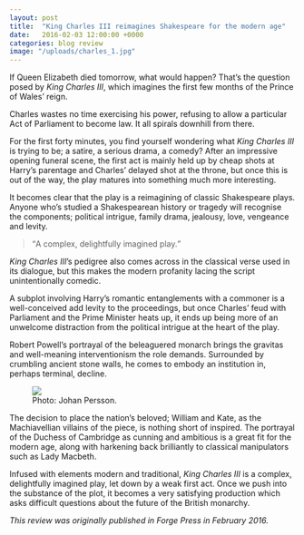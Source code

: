 ```yaml
---
layout: post
title:  "King Charles III reimagines Shakespeare for the modern age"
date:   2016-02-03 12:00:00 +0000
categories: blog review
image: "/uploads/charles_1.jpg"
---
```


If Queen Elizabeth died tomorrow, what would happen? That’s the question posed by *King Charles III*, which imagines the first few months of the Prince of Wales’ reign.

Charles wastes no time exercising his power, refusing to allow a particular Act of Parliament to become law. It all spirals downhill from there.

For the first forty minutes, you find yourself wondering what *King Charles III* is trying to be; a satire, a serious drama, a comedy? After an impressive opening funeral scene, the first act is mainly held up by cheap shots at Harry’s parentage and Charles’ delayed shot at the throne, but once this is out of the way, the play matures into something much more interesting.

It becomes clear that the play is a reimagining of classic Shakespeare plays. Anyone who’s studied a Shakespearean history or tragedy will recognise the components; political intrigue, family drama, jealousy, love, vengeance and levity.

<BLOCKQUOTE><q>A complex, delightfully imagined play.</q></BLOCKQUOTE>

*King Charles III*’s pedigree also comes across in the classical verse used in its dialogue, but this makes the modern profanity lacing the script unintentionally comedic.

A subplot involving Harry’s romantic entanglements with a commoner is a well-conceived add levity to the proceedings, but once Charles’ feud with Parliament and the Prime Minister heats up, it ends up being more of an unwelcome distraction from the political intrigue at the heart of the play.

Robert Powell’s portrayal of the beleaguered monarch brings the gravitas and well-meaning interventionism the role demands. Surrounded by crumbling ancient stone walls, he comes to embody an institution in, perhaps terminal, decline.

<figure>
  <img src="/uploads/charles_2.jpg"/>
  <figcaption>Photo: Johan Persson.</figcaption>
</figure>

The decision to place the nation’s beloved; William and Kate, as the Machiavellian villains of the piece, is nothing short of inspired. The portrayal of the Duchess of Cambridge as cunning and ambitious is a great fit for the modern age, along with harkening back brilliantly to classical manipulators such as Lady Macbeth.

Infused with elements modern and traditional, *King Charles III* is a complex, delightfully imagined play, let down by a weak first act. Once we push into the substance of the plot, it becomes a very satisfying production which asks difficult questions about the future of the British monarchy.

*This review was originally published in Forge Press in February 2016.*
